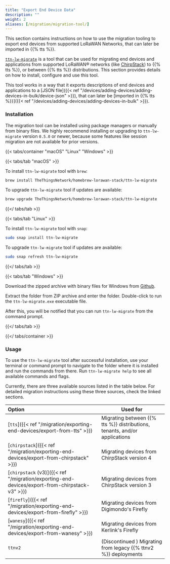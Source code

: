 ```yaml
---
title: "Export End Device Data"
description: ""
weight: 2
aliases: [/migration/migration-tool/]
---
```


This section contains instructions on how to use the migration tooling to export end devices from supported LoRaWAN Networks, that can later be imported in {{% tts %}}.

<!--more-->

[`ttn-lw-migrate`](https://github.com/TheThingsNetwork/lorawan-stack-migrate) is a tool that can be used for migrating end devices and applications from supported LoRaWAN® networks (like [ChirpStack](https://www.chirpstack.io/)) to {{% tts %}}, or between {{% tts %}} distributions. This section provides details on how to install, configure and use this tool.

This tool works in a way that it exports descriptions of end devices and applications to a [JSON file]({{< ref "/devices/adding-devices/adding-devices-in-bulk/device-json" >}}), that can later be [imported in {{% tts %}}]({{< ref "/devices/adding-devices/adding-devices-in-bulk" >}}).

### Installation

The migration tool can be installed using package managers or manually from binary files. We highly recommend installing or upgrading to `ttn-lw-migrate` version `0.5.0` or newer, because some features like session migration are not available for prior versions.

{{< tabs/container "macOS" "Linux" "Windows" >}}

{{< tabs/tab "macOS" >}}

To install `ttn-lw-migrate` tool with `brew`:

```bash
brew install TheThingsNetwork/homebrew-lorawan-stack/ttn-lw-migrate
```

To upgrade `ttn-lw-migrate` tool if updates are available:

```bash
brew upgrade TheThingsNetwork/homebrew-lorawan-stack/ttn-lw-migrate
```

{{</ tabs/tab >}}

{{< tabs/tab "Linux" >}}

To install `ttn-lw-migrate` tool with `snap`:

```bash
sudo snap install ttn-lw-migrate
```

To upgrade `ttn-lw-migrate` tool if updates are available:

```bash
sudo snap refresh ttn-lw-migrate
```

{{</ tabs/tab >}}

{{< tabs/tab "Windows" >}}

Download the zipped archive with binary files for Windows from [Github](https://github.com/TheThingsNetwork/lorawan-stack-migrate/releases).

Extract the folder from ZIP archive and enter the folder. Double-click to run the `ttn-lw-migrate.exe` executable file.

After this, you will be notified that you can run `ttn-lw-migrate` from the command prompt.

{{</ tabs/tab >}}

{{</ tabs/container >}}

### Usage

To use the `ttn-lw-migrate` tool after successful installation, use your terminal or command prompt to navigate to the folder where it is installed and run the commands from there. Run `ttn-lw-migrate help` to see all available commands and flags.

Currently, there are three available sources listed in the table below. For detailed migration instructions using these three sources, check the linked sections.

| Option                                                                                        | Used for                                                                  |
| :-------------------------------------------------------------------------------------------- | ------------------------------------------------------------------------- |
| [`tts`]({{< ref "/migration/exporting-end-devices/export-from-tts" >}})                       | Migrating between {{% tts %}} distributions, tenants, and/or applications |
| [`chirpstack`]({{< ref "/migration/exporting-end-devices/export-from-chirpstack" >}})         | Migrating devices from ChirpStack version 4                               |
| [`chirpstack` (v3)]({{< ref "/migration/exporting-end-devices/export-from-chirpstack-v3" >}}) | Migrating devices from ChirpStack version 3                               |
| [`firefly`]({{< ref "/migration/exporting-end-devices/export-from-firefly" >}})               | Migrating devices from Digimondo's Firefly                                |
| [`wanesy`]({{< ref "/migration/exporting-end-devices/export-from-wanesy" >}})                 | Migrating devices from Kerlink's Firefly                                  |
| `ttnv2`                                                                                       | (Discontinued ) Migrating from legacy {{% ttnv2 %}} deployments           |
